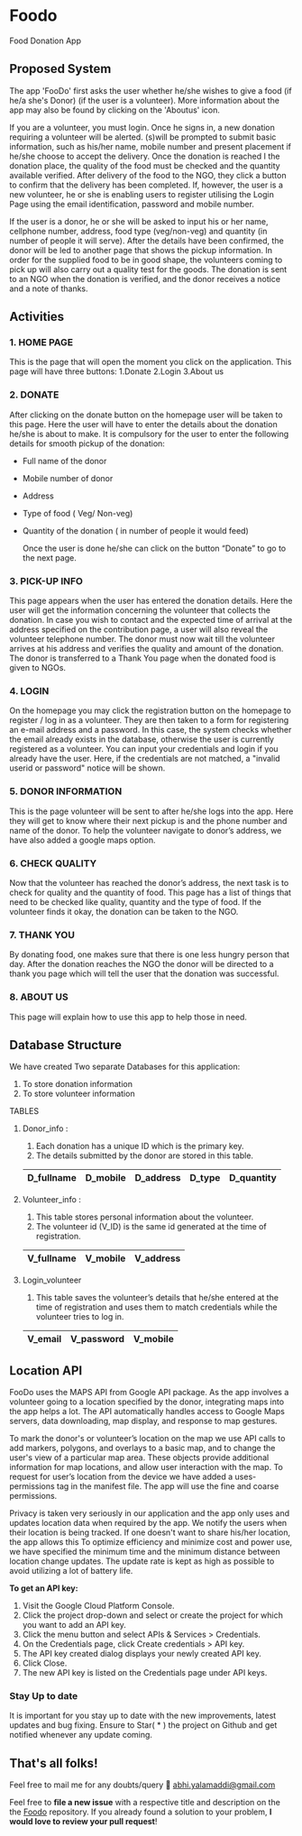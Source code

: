 # Foodo
Food Donation App

## Proposed System 

  The app 'FooDo' first asks the user whether he/she wishes to give a food (if he/a she's Donor) (if the user is a volunteer). More information about the app may also be found by clicking on the 'Aboutus' icon.
  
  If you are a volunteer, you must login. Once he signs in, a new donation requiring a volunteer will be alerted. (s)will be prompted to submit basic information, such as his/her name, mobile number and present placement if he/she choose to accept the delivery. Once the donation is reached I the donation place, the quality of the food must be checked and the quantity available verified. After delivery of the food to the NGO, they click a button to confirm that the delivery has been completed. If, however, the user is a new volunteer, he or she is enabling users to register utilising the Login Page using the email identification, password and mobile number.
  
  If the user is a donor, he or she will be asked to input his or her name, cellphone number, address, food type (veg/non-veg) and quantity (in number of people it will serve). After the details have been confirmed, the donor will be led to another page that shows the pickup information. In order for the supplied food to be in good shape, the volunteers coming to pick up will also carry out a quality test for the goods. The donation is sent to an NGO when the donation is verified, and the donor receives a notice and a note of thanks.

## Activities
### 1. HOME PAGE

This is the page that will open the moment you click on the application. 
This page will have three buttons: 1.Donate  2.Login   3.About us

### 2. DONATE 

After clicking on the donate button on the homepage user will be taken to this page. Here the user will have to enter the details about the donation he/she is about to make. It is compulsory for the user to enter the following details for smooth pickup of the donation:
* Full name of the donor
* Mobile number of donor
* Address 
* Type of food ( Veg/ Non-veg)
* Quantity of the donation ( in number of people it would feed)

	Once the user is done he/she can click on the button “Donate”  to go to the next page.

### 3. PICK-UP INFO

This page appears when the user has entered the donation details. Here the user will get the information concerning the volunteer that collects the donation. In case you wish to contact and the expected time of arrival at the address specified on the contribution page, a user will also reveal the volunteer telephone number. The donor must now wait till the volunteer arrives at his address and verifies the quality and amount of the donation. The donor is transferred to a Thank You page when the donated food is given to NGOs.

### 4. LOGIN

On the homepage you may click the registration button on the homepage to register / log in as a volunteer. They are then taken to a form for registering an e-mail address and a password. In this case, the system checks whether the email already exists in the database, otherwise the user is currently registered as a volunteer. You can input your credentials and login if you already have the user. Here, if the credentials are not matched, a "invalid userid or password" notice will be shown.

### 5. DONOR INFORMATION 

This is the page volunteer will be sent to after he/she logs into the app. Here they will get to know where their next pickup is and the phone number and name of the donor. To help the volunteer navigate to donor’s address, we have also added a google maps option.

### 6. CHECK QUALITY

Now that the volunteer has reached the donor’s address, the next task is to check for quality and the quantity of food. This page has a list of things that need to be checked like quality, quantity and the type of food. If the volunteer finds it okay, the donation can be taken to the NGO. 

### 7. THANK YOU 

By donating food, one makes sure that there is one less hungry person that day. After the donation reaches the NGO the donor will be directed to a thank you page which will tell the user that the donation was successful.

### 8. ABOUT US

This page will explain how to use this app to help those in need. 

## Database Structure 

We have created Two separate Databases for this application:
1. To store donation information
2. To store volunteer information

TABLES

1. Donor_info :
	1. Each donation has a unique ID which is the primary key. 
	1. The details submitted by the donor are stored in this table.
	
	D_fullname | D_mobile | D_address | D_type | D_quantity
	---------- | -------- | --------- | ------ | -----------
	
2. Volunteer_info :
	1. This table stores personal information about the volunteer.
	1. The volunteer id (V_ID) is the same id generated at the time of registration. 
	
	V_fullname | V_mobile | V_address 
	---------- | -------- | --------- 

3. Login_volunteer
	1. This table saves the volunteer’s details that he/she entered at the time of registration and uses them to match credentials while the volunteer tries to log in.
	
	V_email | V_password | V_mobile 
	---------- | -------- | --------- 
	
## Location API

FooDo uses the MAPS API from Google API package. As the app involves a volunteer going to a location specified by the donor, integrating maps into the app helps a lot. The API automatically handles access to Google Maps servers, data downloading, map display, and response to map gestures.

To mark the donor's or volunteer’s location on the map we use API calls to add markers, polygons, and overlays to a basic map, and to change the user's view of a particular map area. These objects provide additional information for map locations, and allow user interaction with the map. To request for user’s location from the device we have added a uses-permissions tag in the manifest file. The app will use the fine and coarse permissions.

Privacy is taken very seriously in our application and the app only uses and updates location data when required by the app. We notify the users when their location is being tracked. If one doesn't want to share his/her location, the app allows this To optimize efficiency and minimize cost and power use, we have specified the minimum time and the minimum distance between location change updates. The update rate is kept as high as possible to avoid utilizing a lot of battery life.

**To get an API key:**
1. Visit the Google Cloud Platform Console.
1. Click the project drop-down and select or create the project for which you want to add an API key.
1. Click the menu button  and select APIs & Services > Credentials.
1. On the Credentials page, click Create credentials > API key.
1. The API key created dialog displays your newly created API key.
1. Click Close.
1. The new API key is listed on the Credentials page under API keys.

### Stay Up to date
It is important for you stay up to date with the new improvements, latest updates and bug fixing. Ensure to Star( * ) the project on Github and get notified whenever any update coming.

## That's all folks!
Feel free to mail me for any doubts/query 
:email: abhi.yalamaddi@gmail.com


Feel free to **file a new issue** with a respective title and description on the the [Foodo](https://github.com/hipstermartin/Foodo/issues) repository. If you already found a solution to your problem, **I would love to review your pull request**! 
